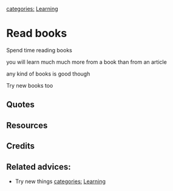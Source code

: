 [categories:](../categories/index.md) [Learning](../categories/Learning.md)
# Read books

Spend time reading books

you will learn much much more from a book than from an article

any kind of books is good though

Try new books too


## Quotes

## Resources

## Credits

## Related advices:

- Try new things
[categories:](../categories/index.md) [Learning](../categories/Learning.md)